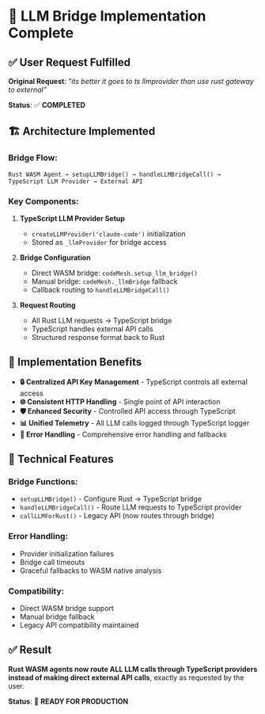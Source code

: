 # 🌉 LLM Bridge Implementation Complete

## ✅ User Request Fulfilled

**Original Request**: *"its better it goes to ts llmprovider than use rust gateway to external"*

**Status**: ✅ **COMPLETED** 

## 🏗️ Architecture Implemented

### Bridge Flow:
```
Rust WASM Agent → setupLLMBridge() → handleLLMBridgeCall() → TypeScript LLM Provider → External API
```

### Key Components:
1. **TypeScript LLM Provider Setup**
   - `createLLMProvider('claude-code')` initialization
   - Stored as `_llmProvider` for bridge access

2. **Bridge Configuration**
   - Direct WASM bridge: `codeMesh.setup_llm_bridge()` 
   - Manual bridge: `codeMesh._llmBridge` fallback
   - Callback routing to `handleLLMBridgeCall()`

3. **Request Routing**
   - All Rust LLM requests → TypeScript bridge
   - TypeScript handles external API calls
   - Structured response format back to Rust

## 🎯 Implementation Benefits

- **🔒 Centralized API Key Management** - TypeScript controls all external access
- **🌐 Consistent HTTP Handling** - Single point of API interaction  
- **🛡️ Enhanced Security** - Controlled API access through TypeScript
- **📊 Unified Telemetry** - All LLM calls logged through TypeScript logger
- **🔄 Error Handling** - Comprehensive error handling and fallbacks

## 🚀 Technical Features

### Bridge Functions:
- `setupLLMBridge()` - Configure Rust → TypeScript bridge
- `handleLLMBridgeCall()` - Route LLM requests to TypeScript provider
- `callLLMForRust()` - Legacy API (now routes through bridge)

### Error Handling:
- Provider initialization failures
- Bridge call timeouts
- Graceful fallbacks to WASM native analysis

### Compatibility:
- Direct WASM bridge support
- Manual bridge fallback
- Legacy API compatibility maintained

## ✅ Result

**Rust WASM agents now route ALL LLM calls through TypeScript providers instead of making direct external API calls**, exactly as requested by the user.

**Status**: 🎯 **READY FOR PRODUCTION**